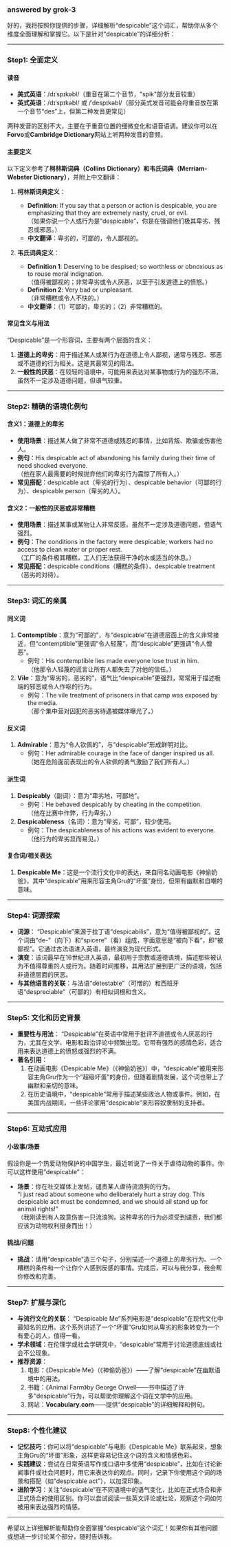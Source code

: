 ### answered by grok-3
好的，我将按照你提供的步骤，详细解析“despicable”这个词汇，帮助你从多个维度全面理解和掌握它。以下是针对“despicable”的详细分析：

---

### Step1: 全面定义
#### 读音
- **美式英语**：/dɪˈspɪkəbl/（重音在第二个音节，"spik"部分发音较重）
- **英式英语**：/dɪˈspɪkəbl/ 或 /ˈdespɪkəbl/（部分英式发音可能会将重音放在第一个音节“des”上，但第二种发音更常见）

两种发音的区别不大，主要在于重音位置的细微变化和语音语调。建议你可以在**Forvo**或**Cambridge Dictionary**网站上听两种发音的音频。

#### 主要定义
以下定义参考了**柯林斯词典（Collins Dictionary）**和**韦氏词典（Merriam-Webster Dictionary）**，并附上中文翻译：

1. **柯林斯词典定义**：
   - **Definition**: If you say that a person or action is despicable, you are emphasizing that they are extremely nasty, cruel, or evil.  
     （如果你说一个人或行为是“despicable”，你是在强调他们极其卑劣、残忍或邪恶。）
   - **中文翻译**：卑劣的，可鄙的，令人鄙视的。

2. **韦氏词典定义**：
   - **Definition 1**: Deserving to be despised; so worthless or obnoxious as to rouse moral indignation.  
     （值得被鄙视的；非常卑劣或令人厌恶，以至于引发道德上的愤怒。）
   - **Definition 2**: Very bad or unpleasant.  
     （非常糟糕或令人不快的。）
   - **中文翻译**：（1）可鄙的，卑劣的；（2）非常糟糕的。

#### 常见含义与用法
“Despicable”是一个形容词，主要有两个层面的含义：
1. **道德上的卑劣**：用于描述某人或某行为在道德上令人鄙视，通常与残忍、邪恶或不道德的行为相关。这是其最常见的用法。
2. **一般性的厌恶**：在较轻的语境中，可能用来表达对某事物或行为的强烈不满，虽然不一定涉及道德问题，但语气较重。

---

### Step2: 精确的语境化例句
#### 含义1：道德上的卑劣
- **使用场景**：描述某人做了非常不道德或残忍的事情，比如背叛、欺骗或伤害他人。
- **例句**：His despicable act of abandoning his family during their time of need shocked everyone.  
  （他在家人最需要的时候抛弃他们的卑劣行为震惊了所有人。）
- **常见搭配**：despicable act（卑劣的行为）、despicable behavior（可鄙的行为）、despicable person（卑劣的人）。

#### 含义2：一般性的厌恶或非常糟糕
- **使用场景**：描述某事或某物让人非常反感，虽然不一定涉及道德问题，但语气强烈。
- **例句**：The conditions in the factory were despicable; workers had no access to clean water or proper rest.  
  （工厂的条件极其糟糕，工人们无法获得干净的水或适当的休息。）
- **常见搭配**：despicable conditions（糟糕的条件）、despicable treatment（恶劣的对待）。

---

### Step3: 词汇的亲属
#### 同义词
1. **Contemptible**：意为“可鄙的”，与“despicable”在道德层面上的含义非常接近，但“contemptible”更强调“令人轻蔑”，而“despicable”更强调“令人憎恶”。
   - 例句：His contemptible lies made everyone lose trust in him.  
     （他那令人轻蔑的谎言让所有人都失去了对他的信任。）
2. **Vile**：意为“卑劣的，恶劣的”，语气比“despicable”更强烈，常常用于描述极端的邪恶或令人作呕的行为。
   - 例句：The vile treatment of prisoners in that camp was exposed by the media.  
     （那个集中营对囚犯的恶劣待遇被媒体曝光了。）

#### 反义词
1. **Admirable**：意为“令人钦佩的”，与“despicable”形成鲜明对比。
   - 例句：Her admirable courage in the face of danger inspired us all.  
     （她在危险面前表现出的令人钦佩的勇气激励了我们所有人。）

#### 派生词
1. **Despicably**（副词）：意为“卑劣地，可鄙地”。
   - 例句：He behaved despicably by cheating in the competition.  
     （他在比赛中作弊，行为卑劣。）
2. **Despicableness**（名词）：意为“卑劣，可鄙”，较少使用。
   - 例句：The despicableness of his actions was evident to everyone.  
     （他行为的卑劣显而易见。）

#### 复合词/相关表达
1. **Despicable Me**：这是一个流行文化中的表达，来自同名动画电影《神偷奶爸》，其中“despicable”用来形容主角Gru的“坏蛋”身份，但带有幽默和自嘲的意味。

---

### Step4: 词源探索
- **词源**： “Despicable”来源于拉丁语“despicabilis”，意为“值得被鄙视的”。这个词由“de-”（向下）和“spicere”（看）组成，字面意思是“被向下看”，即“被鄙视”。它通过古法语进入英语，最终演变为现代形式。
- **演变**：该词最早在16世纪进入英语，最初用于宗教或道德语境，描述那些被认为不值得尊重的人或行为。随着时间推移，其用法扩展到更广泛的语境，包括非道德层面的厌恶。
- **与其他语言的关联**：与法语“détestable”（可憎的）和西班牙语“despreciable”（可鄙的）有相似词根和含义。

---

### Step5: 文化和历史背景
- **重要性与用法**： “Despicable”在英语中常用于批评不道德或令人厌恶的行为，尤其在文学、电影和政治评论中频繁出现。它带有强烈的感情色彩，适合用来表达道德上的愤怒或强烈的不满。
- **著名引用**：
  1. 在动画电影《Despicable Me》（《神偷奶爸》）中，“despicable”被用来形容主角Gru作为一个“超级坏蛋”的身份，但随着剧情发展，这个词也带上了幽默和亲切的意味。
  2. 在历史语境中，“despicable”常用于描述某些政治人物或事件。例如，在美国内战期间，一些评论家用“despicable”来形容奴隶制的支持者。

---

### Step6: 互动式应用
#### 小故事/场景
假设你是一个热爱动物保护的中国学生，最近听说了一件关于虐待动物的事件。你可以这样使用“despicable”：
- **场景**：你在社交媒体上发帖，谴责某人虐待流浪狗的行为。  
  “I just read about someone who deliberately hurt a stray dog. This despicable act must be condemned, and we should all stand up for animal rights!”  
  （我刚读到有人故意伤害一只流浪狗。这种卑劣的行为必须受到谴责，我们都应该为动物权利挺身而出！）

#### 挑战/问题
- **挑战**：请用“despicable”造三个句子，分别描述一个道德上的卑劣行为、一个糟糕的条件和一个让你个人感到反感的事情。完成后，可以与我分享，我会帮你修改和完善。

---

### Step7: 扩展与深化
- **与流行文化的关联**： “Despicable Me”系列电影是“despicable”在现代文化中最知名的应用。这个系列讲述了一个“坏蛋”Gru如何从卑劣的形象转变为一个有爱心的人，值得一看。
- **学术领域**：在伦理学或社会学研究中，“despicable”常用于讨论道德底线或社会不公现象。
- **推荐资源**：
  1. 电影：《Despicable Me》（《神偷奶爸》）——了解“despicable”在幽默语境中的用法。
  2. 书籍：《Animal Farm》by George Orwell——书中描述了许多“despicable”行为，可以帮助你理解这个词在文学中的应用。
  3. 网站：**Vocabulary.com**——提供“despicable”的详细解释和例句。

---

### Step8: 个性化建议
- **记忆技巧**：你可以将“despicable”与电影《Despicable Me》联系起来，想象主角Gru的“坏蛋”形象，这样更容易记住这个词的含义和情感色彩。
- **实践建议**：尝试在日常英语写作或口语中多使用“despicable”，比如在讨论新闻事件或社会问题时，用它来表达你的观点。同时，记录下你使用这个词的场景和搭配（如“despicable act”），以加深印象。
- **进阶学习**：关注“despicable”在不同语境中的语气变化，比如在正式场合和非正式场合的使用区别。你可以尝试阅读一些英文评论或社论，观察这个词如何被用来表达强烈的情感。

---

希望以上详细解析能帮助你全面掌握“despicable”这个词汇！如果你有其他问题或想进一步讨论某个部分，随时告诉我。